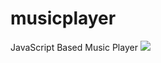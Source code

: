# musicplayer
JavaScript Based Music Player
<img src='https://github.com/marekhadas1989/musicplayer/blob/master/mplayer.PNG'>
